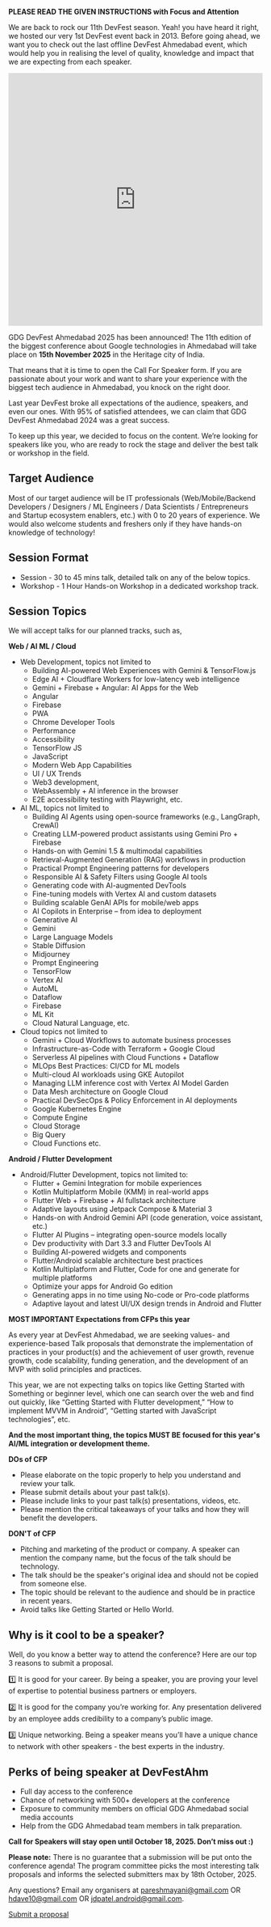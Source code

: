 **PLEASE READ THE GIVEN INSTRUCTIONS with Focus and Attention**

We are back to rock our 11th DevFest season. Yeah! you have heard it right, we hosted our very 1st DevFest event back in 2013. Before going ahead, we want you to check out the last offline DevFest Ahmedabad event, which would help you in realising the level of quality, knowledge and impact that we are expecting from each speaker.

<iframe width="100%" height="500" src="https://www.youtube.com/embed/RgWpVWw-Hh8" frameborder="0" allowfullscreen></iframe>

GDG DevFest Ahmedabad 2025 has been announced! The 11th edition of the biggest conference about Google technologies in Ahmedabad will take place on **15th November 2025** in the Heritage city of India.

That means that it is time to open the Call For Speaker form. If you are passionate about your work and want to share your experience with the biggest tech audience in Ahmedabad, you knock on the right door.

Last year DevFest broke all expectations of the audience, speakers, and even our ones. With 95% of satisfied attendees, we can claim that GDG DevFest Ahmedabad 2024 was a great success.

To keep up this year, we decided to focus on the content. We’re looking for speakers like you, who are ready to rock the stage and deliver the best talk or workshop in the field.

## Target Audience

Most of our target audience will be IT professionals (Web/Mobile/Backend Developers / Designers / ML Engineers / Data Scientists / Entrepreneurs and Startup ecosystem enablers, etc.) with 0 to 20 years of experience. We would also welcome students and freshers only if they have hands-on knowledge of technology!

## Session Format

- Session - 30 to 45 mins talk, detailed talk on any of the below topics.
- Workshop - 1 Hour Hands-on Workshop in a dedicated workshop track.

## Session Topics

We will accept talks for our planned tracks, such as,

**Web / AI ML / Cloud**
  
- Web Development, topics not limited to 
  - Building AI-powered Web Experiences with Gemini & TensorFlow.js 
  - Edge AI + Cloudflare Workers for low-latency web intelligence 
  - Gemini + Firebase + Angular: AI Apps for the Web 
  - Angular 
  - Firebase 
  - PWA 
  - Chrome Developer Tools 
  - Performance 
  - Accessibility 
  - TensorFlow JS 
  - JavaScript 
  - Modern Web App Capabilities 
  - UI / UX Trends 
  - Web3 development, 
  - WebAssembly + AI inference in the browser 
  - E2E accessibility testing with Playwright, etc. 
- AI ML, topics not limited to 
    - Building AI Agents using open-source frameworks (e.g., LangGraph, CrewAI) 
    - Creating LLM-powered product assistants using Gemini Pro + Firebase 
    - Hands-on with Gemini 1.5 & multimodal capabilities 
    - Retrieval-Augmented Generation (RAG) workflows in production 
    - Practical Prompt Engineering patterns for developers 
    - Responsible AI & Safety Filters using Google AI tools 
    - Generating code with AI-augmented DevTools 
    - Fine-tuning models with Vertex AI and custom datasets 
    - Building scalable GenAI APIs for mobile/web apps 
    - AI Copilots in Enterprise – from idea to deployment 
    - Generative AI 
    - Gemini 
    - Large Language Models 
    - Stable Diffusion 
    - Midjourney 
    - Prompt Engineering 
    - TensorFlow 
    - Vertex AI 
    - AutoML 
    - Dataflow 
    - Firebase 
    - ML Kit 
    - Cloud Natural Language, etc. 
- Cloud topics not limited to 
    - Gemini + Cloud Workflows to automate business processes 
    - Infrastructure-as-Code with Terraform + Google Cloud 
    - Serverless AI pipelines with Cloud Functions + Dataflow 
    - MLOps Best Practices: CI/CD for ML models 
    - Multi-cloud AI workloads using GKE Autopilot 
    - Managing LLM inference cost with Vertex AI Model Garden 
    - Data Mesh architecture on Google Cloud 
    - Practical DevSecOps & Policy Enforcement in AI deployments 
    - Google Kubernetes Engine 
    - Compute Engine 
    - Cloud Storage 
    - Big Query 
    - Cloud Functions etc. 

**Android / Flutter Development**
  
- Android/Flutter Development, topics not limited to:
    - Flutter + Gemini Integration for mobile experiences
    - Kotlin Multiplatform Mobile (KMM) in real-world apps
    - Flutter Web + Firebase + AI fullstack architecture
    - Adaptive layouts using Jetpack Compose & Material 3
    - Hands-on with Android Gemini API (code generation, voice assistant, etc.)
    - Flutter AI Plugins – integrating open-source models locally
    - Dev productivity with Dart 3.3 and Flutter DevTools AI
    - Building AI-powered widgets and components
    - Flutter/Android scalable architecture best practices
    - Kotlin Multiplatform and Flutter, Code for one and generate for multiple platforms
    - Optimize your apps for Android Go edition
    - Generating apps in no time using No-code or Pro-code platforms
    - Adaptive layout and latest UI/UX design trends in Android and Flutter

**MOST IMPORTANT Expectations from CFPs this year**

As every year at DevFest Ahmedabad, we are seeking values- and experience-based Talk proposals that demonstrate the implementation of practices in your product(s) and the achievement of user growth, revenue growth, code scalability, funding generation, and the development of an MVP with solid principles and practices.

This year, we are not expecting talks on topics like Getting Started with Something or beginner level, which one can search over the web and find out quickly, like “Getting Started with Flutter development,” “How to implement MVVM in Android”, “Getting started with JavaScript technologies”, etc.

__And the most important thing, the topics MUST BE focused for this year's AI/ML integration or development theme.__

**DOs of CFP**

- Please elaborate on the topic properly to help you understand and review your talk.
- Please submit details about your past talk(s).
- Please include links to your past talk(s) presentations, videos, etc.
- Please mention the critical takeaways of your talks and how they will benefit the developers.

**DON'T of CFP**

- Pitching and marketing of the product or company. A speaker can mention the company name, but the focus of the talk should be technology.
- The talk should be the speaker's original idea and should not be copied from someone else.
- The topic should be relevant to the audience and should be in practice in recent years.
- Avoid talks like Getting Started or Hello World.

## Why is it cool to be a speaker?

Well, do you know a better way to attend the conference? Here are our top 3 reasons to submit a proposal.

  1️⃣ It is good for your career. By being a speaker, you are proving your level of expertise to potential business partners or employers.

  2️⃣ It is good for the company you’re working for. Any presentation delivered by an employee adds credibility to a company’s public image.
  
  3️⃣ Unique networking. Being a speaker means you’ll have a unique chance to network with other speakers - the best experts in the industry.

## Perks of being speaker at DevFestAhm

- Full day access to the conference
- Chance of networking with 500+ developers at the conference
- Exposure to community members on official GDG Ahmedabad social media accounts
- Help from the GDG Ahmedabad team members in talk preparation.

**Call for Speakers will stay open until October 18, 2025. Don’t miss out :)**

**Please note:** There is no guarantee that a submission will be put onto the conference agenda! The program committee picks the most interesting talk proposals and informs the selected submitters max by 18th October, 2025.

Any questions? Email any organisers at [pareshmayani@gmail.com](mailto:pareshmayani@gmail.com)  OR [hdave10@gmail.com](mailto:hdave10@gmail.com) OR [jdpatel.android@gmail.com](mailto:jdpatel.android@gmail.com).

<div layout horizontal center-justified> <a href="https://sessionize.com/gdg-ahmedabad-devfest-2025/" rel="noopener noreferrer"> <paper-button primary>Submit a proposal</paper-button> </a> </div>
